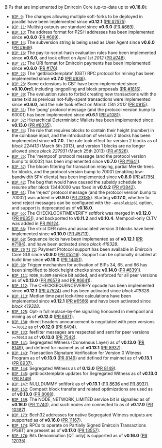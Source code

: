 BIPs that are implemented by Emircoin Core (up-to-date up to **v0.18.0**):

* [`BIP 9`](https://github.com/emircoin/bips/blob/master/bip-0009.mediawiki): The changes allowing multiple soft-forks to be deployed in parallel have been implemented since **v0.12.1**  ([PR #7575](https://github.com/emircoin/emircoin/pull/7575))
* [`BIP 11`](https://github.com/emircoin/bips/blob/master/bip-0011.mediawiki): Multisig outputs are standard since **v0.6.0** ([PR #669](https://github.com/emircoin/emircoin/pull/669)).
* [`BIP 13`](https://github.com/emircoin/bips/blob/master/bip-0013.mediawiki): The address format for P2SH addresses has been implemented since **v0.6.0** ([PR #669](https://github.com/emircoin/emircoin/pull/669)).
* [`BIP 14`](https://github.com/emircoin/bips/blob/master/bip-0014.mediawiki): The subversion string is being used as User Agent since **v0.6.0** ([PR #669](https://github.com/emircoin/emircoin/pull/669)).
* [`BIP 16`](https://github.com/emircoin/bips/blob/master/bip-0016.mediawiki): The pay-to-script-hash evaluation rules have been implemented since **v0.6.0**, and took effect on *April 1st 2012* ([PR #748](https://github.com/emircoin/emircoin/pull/748)).
* [`BIP 21`](https://github.com/emircoin/bips/blob/master/bip-0021.mediawiki): The URI format for Emircoin payments has been implemented since **v0.6.0** ([PR #176](https://github.com/emircoin/emircoin/pull/176)).
* [`BIP 22`](https://github.com/emircoin/bips/blob/master/bip-0022.mediawiki): The 'getblocktemplate' (GBT) RPC protocol for mining has been implemented since **v0.7.0** ([PR #936](https://github.com/emircoin/emircoin/pull/936)).
* [`BIP 23`](https://github.com/emircoin/bips/blob/master/bip-0023.mediawiki): Some extensions to GBT have been implemented since **v0.10.0rc1**, including longpolling and block proposals ([PR #1816](https://github.com/emircoin/emircoin/pull/1816)).
* [`BIP 30`](https://github.com/emircoin/bips/blob/master/bip-0030.mediawiki): The evaluation rules to forbid creating new transactions with the same txid as previous not-fully-spent transactions were implemented since **v0.6.0**, and the rule took effect on *March 15th 2012* ([PR #915](https://github.com/emircoin/emircoin/pull/915)).
* [`BIP 31`](https://github.com/emircoin/bips/blob/master/bip-0031.mediawiki): The 'pong' protocol message (and the protocol version bump to 60001) has been implemented since **v0.6.1** ([PR #1081](https://github.com/emircoin/emircoin/pull/1081)).
* [`BIP 32`](https://github.com/emircoin/bips/blob/master/bip-0032.mediawiki): Hierarchical Deterministic Wallets has been implemented since **v0.13.0** ([PR #8035](https://github.com/emircoin/emircoin/pull/8035)).
* [`BIP 34`](https://github.com/emircoin/bips/blob/master/bip-0034.mediawiki): The rule that requires blocks to contain their height (number) in the coinbase input, and the introduction of version 2 blocks has been implemented since **v0.7.0**. The rule took effect for version 2 blocks as of *block 224413* (March 5th 2013), and version 1 blocks are no longer allowed since *block 227931* (March 25th 2013) ([PR #1526](https://github.com/emircoin/emircoin/pull/1526)).
* [`BIP 35`](https://github.com/emircoin/bips/blob/master/bip-0035.mediawiki): The 'mempool' protocol message (and the protocol version bump to 60002) has been implemented since **v0.7.0** ([PR #1641](https://github.com/emircoin/emircoin/pull/1641)).
* [`BIP 37`](https://github.com/emircoin/bips/blob/master/bip-0037.mediawiki): The bloom filtering for transaction relaying, partial Merkle trees for blocks, and the protocol version bump to 70001 (enabling low-bandwidth SPV clients) has been implemented since **v0.8.0** ([PR #1795](https://github.com/emircoin/emircoin/pull/1795)).
* [`BIP 42`](https://github.com/emircoin/bips/blob/master/bip-0042.mediawiki): The bug that would have caused the subsidy schedule to resume after block 13440000 was fixed in **v0.9.2** ([PR #3842](https://github.com/emircoin/emircoin/pull/3842)).
* [`BIP 61`](https://github.com/emircoin/bips/blob/master/bip-0061.mediawiki): The 'reject' protocol message (and the protocol version bump to 70002) was added in **v0.9.0** ([PR #3185](https://github.com/emircoin/emircoin/pull/3185)). Starting **v0.17.0**, whether to send reject messages can be configured with the `-enablebip61` option, and support is deprecated as of **v0.18.0**.
* [`BIP 65`](https://github.com/emircoin/bips/blob/master/bip-0065.mediawiki): The CHECKLOCKTIMEVERIFY softfork was merged in **v0.12.0** ([PR #6351](https://github.com/emircoin/emircoin/pull/6351)), and backported to **v0.11.2** and **v0.10.4**. Mempool-only CLTV was added in [PR #6124](https://github.com/emircoin/emircoin/pull/6124).
* [`BIP 66`](https://github.com/emircoin/bips/blob/master/bip-0066.mediawiki): The strict DER rules and associated version 3 blocks have been implemented since **v0.10.0** ([PR #5713](https://github.com/emircoin/emircoin/pull/5713)).
* [`BIP 68`](https://github.com/emircoin/bips/blob/master/bip-0068.mediawiki): Sequence locks have been implemented as of **v0.12.1**  ([PR #7184](https://github.com/emircoin/emircoin/pull/7184)), and have been activated since *block 419328*.
* [`BIP 70`](https://github.com/emircoin/bips/blob/master/bip-0070.mediawiki) [`71`](https://github.com/emircoin/bips/blob/master/bip-0071.mediawiki) [`72`](https://github.com/emircoin/bips/blob/master/bip-0072.mediawiki): Payment Protocol support has been available in Emircoin Core GUI since **v0.9.0** ([PR #5216](https://github.com/emircoin/emircoin/pull/5216)). Support can be optionally disabled at build time since **v0.18.0** ([PR 14451](https://github.com/emircoin/emircoin/pull/14451)).
* [`BIP 90`](https://github.com/emircoin/bips/blob/master/bip-0090.mediawiki): Trigger mechanism for activation of BIPs 34, 65, and 66 has been simplified to block height checks since **v0.14.0** ([PR #8391](https://github.com/emircoin/emircoin/pull/8391)).
* [`BIP 111`](https://github.com/emircoin/bips/blob/master/bip-0111.mediawiki): `NODE_BLOOM` service bit added, and enforced for all peer versions as of **v0.13.0** ([PR #6579](https://github.com/emircoin/emircoin/pull/6579) and [PR #6641](https://github.com/emircoin/emircoin/pull/6641)).
* [`BIP 112`](https://github.com/emircoin/bips/blob/master/bip-0112.mediawiki): The CHECKSEQUENCEVERIFY opcode has been implemented since **v0.12.1** ([PR #7524](https://github.com/emircoin/emircoin/pull/7524)) and has been activated since *block 419328*.
* [`BIP 113`](https://github.com/emircoin/bips/blob/master/bip-0113.mediawiki): Median time past lock-time calculations have been implemented since **v0.12.1** ([PR #6566](https://github.com/emircoin/emircoin/pull/6566)) and have been activated since *block 419328*.
* [`BIP 125`](https://github.com/emircoin/bips/blob/master/bip-0125.mediawiki): Opt-in full replace-by-fee signaling honoured in mempool and mining as of **v0.12.0** ([PR 6871](https://github.com/emircoin/emircoin/pull/6871)).
* [`BIP 130`](https://github.com/emircoin/bips/blob/master/bip-0130.mediawiki): direct headers announcement is negotiated with peer versions `>=70012` as of **v0.12.0** ([PR 6494](https://github.com/emircoin/emircoin/pull/6494)).
* [`BIP 133`](https://github.com/emircoin/bips/blob/master/bip-0133.mediawiki): feefilter messages are respected and sent for peer versions `>=70013` as of **v0.13.0** ([PR 7542](https://github.com/emircoin/emircoin/pull/7542)).
* [`BIP 141`](https://github.com/emircoin/bips/blob/master/bip-0141.mediawiki): Segregated Witness (Consensus Layer) as of **v0.13.0** ([PR 8149](https://github.com/emircoin/emircoin/pull/8149)), and defined for mainnet as of **v0.13.1** ([PR 8937](https://github.com/emircoin/emircoin/pull/8937)).
* [`BIP 143`](https://github.com/emircoin/bips/blob/master/bip-0143.mediawiki): Transaction Signature Verification for Version 0 Witness Program as of **v0.13.0** ([PR 8149](https://github.com/emircoin/emircoin/pull/8149)) and defined for mainnet as of **v0.13.1** ([PR 8937](https://github.com/emircoin/emircoin/pull/8937)).
* [`BIP 144`](https://github.com/emircoin/bips/blob/master/bip-0144.mediawiki): Segregated Witness as of **0.13.0** ([PR 8149](https://github.com/emircoin/emircoin/pull/8149)).
* [`BIP 145`](https://github.com/emircoin/bips/blob/master/bip-0145.mediawiki): getblocktemplate updates for Segregated Witness as of **v0.13.0** ([PR 8149](https://github.com/emircoin/emircoin/pull/8149)).
* [`BIP 147`](https://github.com/emircoin/bips/blob/master/bip-0147.mediawiki): NULLDUMMY softfork as of **v0.13.1** ([PR 8636](https://github.com/emircoin/emircoin/pull/8636) and [PR 8937](https://github.com/emircoin/emircoin/pull/8937)).
* [`BIP 152`](https://github.com/emircoin/bips/blob/master/bip-0152.mediawiki): Compact block transfer and related optimizations are used as of **v0.13.0** ([PR 8068](https://github.com/emircoin/emircoin/pull/8068)).
* [`BIP 159`](https://github.com/emircoin/bips/blob/master/bip-0159.mediawiki): The NODE_NETWORK_LIMITED service bit is signalled as of **v0.16.0** ([PR 11740](https://github.com/emircoin/emircoin/pull/11740)), and such nodes are connected to as of **v0.17.0** ([PR 10387](https://github.com/emircoin/emircoin/pull/10387)).
* [`BIP 173`](https://github.com/emircoin/bips/blob/master/bip-0173.mediawiki): Bech32 addresses for native Segregated Witness outputs are supported as of **v0.16.0** ([PR 11167](https://github.com/emircoin/emircoin/pull/11167)).
* [`BIP 174`](https://github.com/emircoin/bips/blob/master/bip-0174.mediawiki): RPCs to operate on Partially Signed Emircoin Transactions (PSBT) are present as of **v0.17.0** ([PR 13557](https://github.com/emircoin/emircoin/pull/13557)).
* [`BIP 176`](https://github.com/emircoin/bips/blob/master/bip-0176.mediawiki): Bits Denomination [QT only] is supported as of **v0.16.0** ([PR 12035](https://github.com/emircoin/emircoin/pull/12035)).

